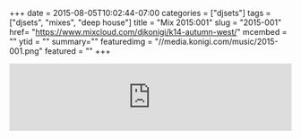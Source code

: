 +++
date = 2015-08-05T10:02:44-07:00
categories = ["djsets"]
tags = ["djsets", "mixes", "deep house"]
title = "Mix 2015:001"
slug = "2015-001"
href= "https://www.mixcloud.com/djkonigi/k14-autumn-west/"
mcembed = ""
ytid = ""
summary=""
featuredimg = "//media.konigi.com/music/2015-001.png"
featured = ""
+++

<div class="mix"><div class="embed" >
<iframe width="100%" height="120" src="https://www.mixcloud.com/widget/iframe/?hide_cover=1&dark=1&feed=%2Fdjkonigi%2Fk14-autumn-west%2F" frameborder="0" ></iframe>
</div></div>
